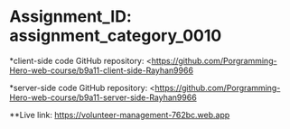 # Assignment_ID: assignment_category_0010



*client-side code GitHub repository: <https://github.com/Porgramming-Hero-web-course/b9a11-client-side-Rayhan9966


*server-side code GitHub repository: <https://github.com/Porgramming-Hero-web-course/b9a11-server-side-Rayhan9966



**Live link: https://volunteer-management-762bc.web.app

